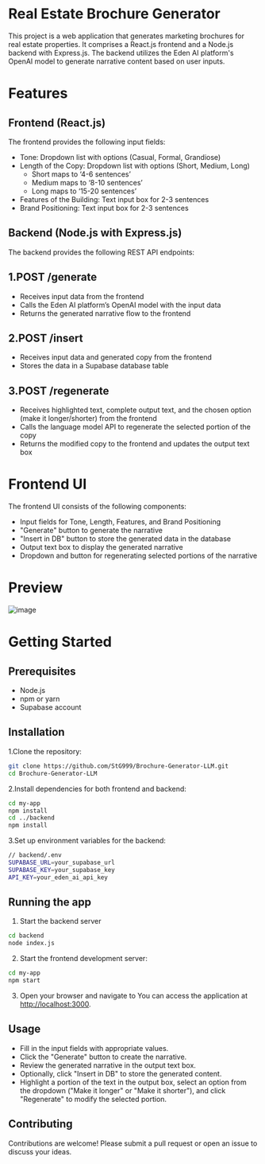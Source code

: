 # Real Estate Brochure Generator
This project is a web application that generates marketing brochures for real estate properties. It comprises a React.js frontend and a Node.js backend with Express.js. The backend utilizes the Eden AI platform's OpenAI model to generate narrative content based on user inputs.
# Features
## Frontend (React.js)
The frontend provides the following input fields:
- Tone: Dropdown list with options (Casual, Formal, Grandiose)
- Length of the Copy: Dropdown list with options (Short, Medium, Long)
  - Short maps to ‘4-6 sentences’
  - Medium maps to ‘8-10 sentences’
  - Long maps to ‘15-20 sentences’
- Features of the Building: Text input box for 2-3 sentences
- Brand Positioning: Text input box for 2-3 sentences
## Backend (Node.js with Express.js)
The backend provides the following REST API endpoints:
## 1.POST /generate
- Receives input data from the frontend
- Calls the Eden AI platform’s OpenAI model with the input data
- Returns the generated narrative flow to the frontend
## 2.POST /insert
- Receives input data and generated copy from the frontend
- Stores the data in a Supabase database table
## 3.POST /regenerate
- Receives highlighted text, complete output text, and the chosen option (make it longer/shorter) from the frontend
- Calls the language model API to regenerate the selected portion of the copy
- Returns the modified copy to the frontend and updates the output text box
# Frontend UI
The frontend UI consists of the following components:

- Input fields for Tone, Length, Features, and Brand Positioning
- "Generate" button to generate the narrative
- "Insert in DB" button to store the generated data in the database
- Output text box to display the generated narrative
- Dropdown and button for regenerating selected portions of the narrative
  
# Preview
![image](https://github.com/user-attachments/assets/80ef7943-1714-42bc-9ba2-25efd414ab46)

# Getting Started
## Prerequisites
- Node.js
- npm or yarn
- Supabase account
## Installation 
1.Clone the repository:
 ```bash
git clone https://github.com/StG999/Brochure-Generator-LLM.git
cd Brochure-Generator-LLM
```
2.Install dependencies for both frontend and backend:
```bash
cd my-app
npm install
cd ../backend
npm install
```
3.Set up environment variables for the backend:
```bash
// backend/.env
SUPABASE_URL=your_supabase_url
SUPABASE_KEY=your_supabase_key
API_KEY=your_eden_ai_api_key
```
## Running the app
1. Start the backend server
 ```bash
cd backend
node index.js
```
2. Start the frontend development server:
```bash
cd my-app
npm start
```
3. Open your browser and navigate to
 You can access the application at [http://localhost:3000](http://localhost:4000).
## Usage
- Fill in the input fields with appropriate values.
- Click the "Generate" button to create the narrative.
- Review the generated narrative in the output text box.
- Optionally, click "Insert in DB" to store the generated content.
- Highlight a portion of the text in the output box, select an option from the dropdown ("Make it longer" or "Make it shorter"), and click "Regenerate" to modify the selected portion.
## Contributing
Contributions are welcome! Please submit a pull request or open an issue to discuss your ideas.

